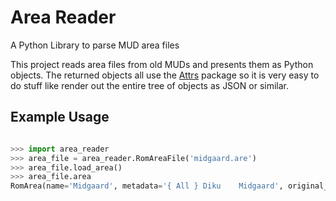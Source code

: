 # Area Reader
A Python Library to parse MUD area files

This project reads area files from old MUDs and presents them as Python objects.
The returned objects all use the [Attrs](https://pypi.python.org/pypi/attrs) package so it is very easy to do stuff like render out the entire tree of objects as JSON or similar.
## Example Usage
```python

>>> import area_reader
>>> area_file = area_reader.RomAreaFile('midgaard.are')
>>> area_file.load_area()
>>> area_file.area
RomArea(name='Midgaard', metadata='{ All } Diku    Midgaard', original_filename='midgaard.are', first_vnum=3000, last_vnum=3399, ... )

```
